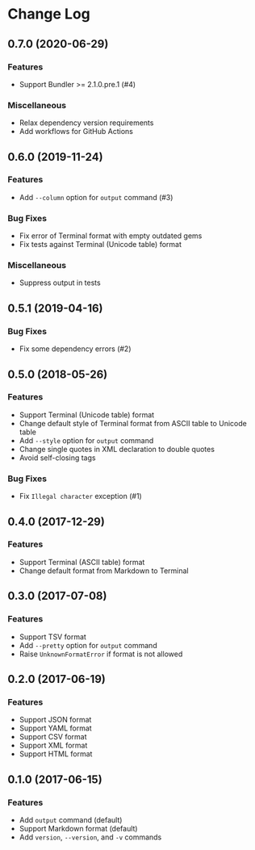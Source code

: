 # Change Log

## 0.7.0 (2020-06-29)

### Features

* Support Bundler >= 2.1.0.pre.1 (#4)

### Miscellaneous

* Relax dependency version requirements
* Add workflows for GitHub Actions

## 0.6.0 (2019-11-24)

### Features

* Add `--column` option for `output` command (#3)

### Bug Fixes

* Fix error of Terminal format with empty outdated gems
* Fix tests against Terminal (Unicode table) format

### Miscellaneous

* Suppress output in tests

## 0.5.1 (2019-04-16)

### Bug Fixes

* Fix some dependency errors (#2)

## 0.5.0 (2018-05-26)

### Features

* Support Terminal (Unicode table) format
* Change default style of Terminal format from ASCII table to Unicode table
* Add `--style` option for `output` command
* Change single quotes in XML declaration to double quotes
* Avoid self-closing tags

### Bug Fixes

* Fix `Illegal character` exception (#1)

## 0.4.0 (2017-12-29)

### Features

* Support Terminal (ASCII table) format
* Change default format from Markdown to Terminal

## 0.3.0 (2017-07-08)

### Features

* Support TSV format
* Add `--pretty` option for `output` command
* Raise `UnknownFormatError` if format is not allowed

## 0.2.0 (2017-06-19)

### Features

* Support JSON format
* Support YAML format
* Support CSV format
* Support XML format
* Support HTML format

## 0.1.0 (2017-06-15)

### Features

* Add `output` command (default)
* Support Markdown format (default)
* Add `version`, `--version`, and `-v` commands
